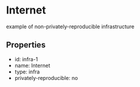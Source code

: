 # Internet
example of non-privately-reproducible infrastructure

## Properties

- id: infra-1
- name: Internet
- type: infra
- privately-reproducible: no